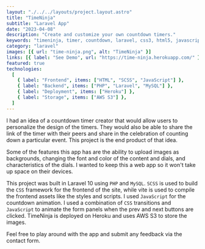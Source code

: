 ```yaml
---
layout: "./../../layouts/project.layout.astro"
title: "TimeNinja"
subtitle: "Laravel App"
date: "2023-04-08"
description: "Create and customize your own countdown timers."
keywords: "timeninja, timer, countdown, laravel, css3, html5, javascript, js, php, mysql, scss"
category: "laravel"
images: [{ url: "time-ninja.png", alt: "TimeNinja" }]
links: [{ label: "See Demo", url: "https://time-ninja.herokuapp.com/" }]
featured: true
technologies:
  [
    { label: "Frontend", items: ["HTML", "SCSS", "JavaScript"] },
    { label: "Backend", items: ["PHP", "Laravel", "MySQL"] },
    { label: "Deployment", items: ["Heroku"] },
    { label: "Storage", items: ["AWS S3"] },
  ]
---
```


I had an idea of a countdown timer creator that would allow users to personalize the design of the timers.
They would also be able to share the link of the timer with their peers and share in the celebration of counting down a particular event.
This project is the end product of that idea.

Some of the features this app has are the ability to upload images as backgrounds, changing the font and color of the content and dials, and characteristics of the dials.
I wanted to keep this a web app so it won't take up space on their devices.

This project was built in Laravel 10 using `PHP` and `MySQL`.
`SCSS` is used to build the `CSS` framework for the frontend of the site, while vite is used to compile the frontend assets like the styles and scripts.
I used `JavaScript` for the countdown animation.
I used a combination of `CSS` transitions and `JavaScript` to animate the form panels when the prev and next buttons are clicked.
TimeNinja is deployed on Heroku and uses AWS S3 to store the images.

Feel free to play around with the app and submit any feedback via the contact form.

